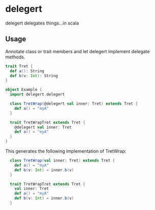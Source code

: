 # delegert

delegert delegates things...in scala

## Usage

Annotate class or trait members and let delegert implement delegate methods.

```scala
trait Tret {
  def a(): String
  def b(v: Int): String
}

object Example {
  import delegert.delegert

  class TretWrap(@delegert val inner: Tret) extends Tret {
    def a() = "myA"
  }

  trait TretWrapTret extends Tret {
    @delegert val inner: Tret
    def a() = "myA"
  }
}
```

This generates the following implementation of TretWrap:

```scala
  class TretWrap(val inner: Tret) extends Tret {
    def a() = "myA"
    def b(v: Int) = inner.b(v)
  }

  trait TretWrapTret extends Tret {
    val inner: Tret
    def a() = "myA"
    def b(v: Int) = inner.b(v)
  }
```
